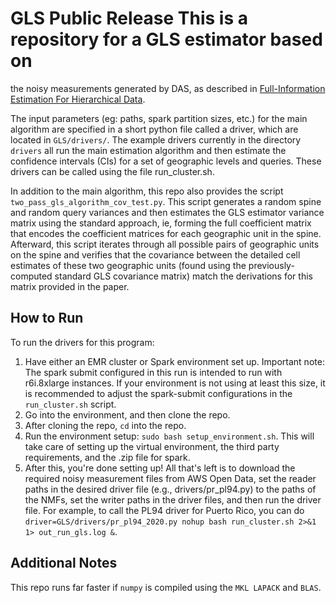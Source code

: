 # GLS Public Release This is a repository for a GLS estimator based on
the noisy measurements generated by DAS, as described in
[Full-Information Estimation For Hierarchical Data](https://arxiv.org/abs/2404.13164).

The input parameters (eg: paths, spark partition sizes, etc.) for the main algorithm are specified in a short python file called a driver, which are located in `GLS/drivers/`. The example drivers currently in the directory `drivers` all run the main estimation algorithm and then estimate the confidence intervals (CIs) for a set of geographic levels and queries. These drivers can be called using the file run_cluster.sh.

In addition to the main algorithm, this repo also provides the script `two_pass_gls_algorithm_cov_test.py`. This script generates a random spine and random query variances and then estimates the GLS estimator variance matrix using the standard approach, ie, forming the full coefficient matrix that encodes the coefficient matrices for each geographic unit in the spine. Afterward, this script iterates through all possible pairs of geographic units on the spine and verifies that the covariance between the detailed cell estimates of these two geographic units (found using the previously-computed standard GLS covariance matrix) match the derivations for this matrix provided in the paper.

## How to Run
To run the drivers for this program:

1. Have either an EMR cluster or Spark environment set up. Important note: The spark submit configured in this run is intended to run with r6i.8xlarge instances. If your environment is not using at least this size, it is recommended to adjust the spark-submit configurations in the `run_cluster.sh` script.
2. Go into the environment, and then clone the repo.
3. After cloning the repo, `cd` into the repo.
4. Run the environment setup: `sudo bash setup_environment.sh`. This will take care of setting up the virtual environment, the third party requirements, and the .zip file for spark.
5. After this, you're done setting up! All that's left is to download the required noisy measurement files from AWS Open Data, set the reader paths in the desired driver file (e.g., drivers/pr_pl94.py) to the paths of the NMFs, set the writer paths in the driver files, and then run the driver file. For example, to call the PL94 driver for Puerto Rico, you can do `driver=GLS/drivers/pr_pl94_2020.py nohup bash run_cluster.sh 2>&1 1> out_run_gls.log &`.

## Additional Notes
This repo runs far faster if `numpy` is compiled using the `MKL LAPACK` and `BLAS`.
